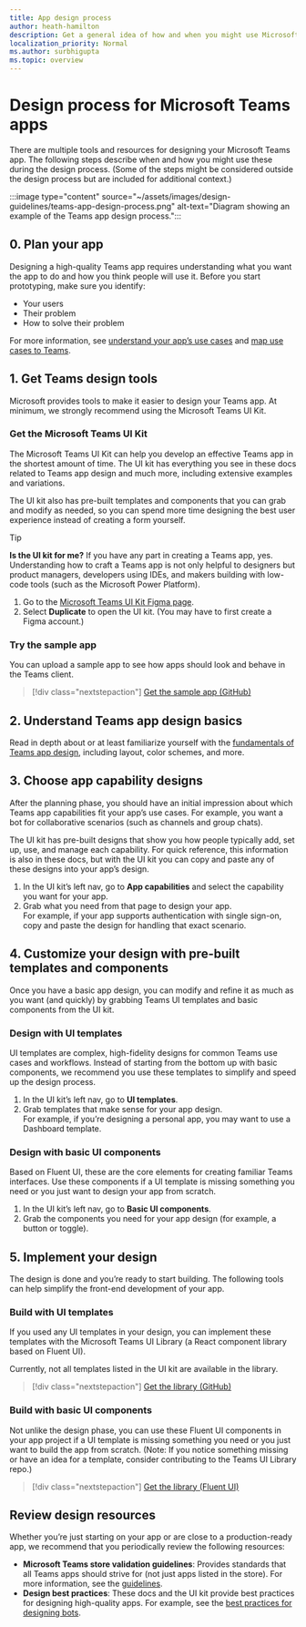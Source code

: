 ```yaml
---
title: App design process
author: heath-hamilton
description: Get a general idea of how and when you might use Microsoft tools and resources to design an effective Microsoft Teams app.
localization_priority: Normal
ms.author: surbhigupta
ms.topic: overview
---
```

# Design process for Microsoft Teams apps

There are multiple tools and resources for designing your Microsoft Teams app. The following steps describe when and how you might use these during the design process. (Some of the steps might be considered outside the design process but are included for additional context.)

:::image type="content" source="~/assets/images/design-guidelines/teams-app-design-process.png" alt-text="Diagram showing an example of the Teams app design process.":::

## 0. Plan your app

Designing a high-quality Teams app requires understanding what you want the app to do and how you think people will use it. Before you start prototyping, make sure you identify:

* Your users
* Their problem
* How to solve their problem

For more information, see [understand your app’s use cases](~/concepts/design/understand-use-cases.md) and [map use cases to Teams](~/concepts/design/map-use-cases.md).

## 1. Get Teams design tools

Microsoft provides tools to make it easier to design your Teams app. At minimum, we strongly recommend using the Microsoft Teams UI Kit.

### Get the Microsoft Teams UI Kit

The Microsoft Teams UI Kit can help you develop an effective Teams app in the shortest amount of time. The UI kit has everything you see in these docs related to Teams app design and much more, including extensive examples and variations.

The UI kit also has pre-built templates and components that you can grab and modify as needed, so you can spend more time designing the best user experience instead of creating a form yourself.

> [!TIP]
> **Is the UI kit for me?** If you have any part in creating a Teams app, yes. Understanding how to craft a Teams app is not only helpful to designers but product managers, developers using IDEs, and makers building with low-code tools (such as the Microsoft Power Platform).

1. Go to the [Microsoft Teams UI Kit Figma page](https://www.figma.com/community/file/916836509871353159).
1. Select **Duplicate** to open the UI kit. (You may have to first create a Figma account.)

### Try the sample app

You can upload a sample app to see how apps should look and behave in the Teams client.

> [!div class="nextstepaction"]
> [Get the sample app (GitHub)](https://github.com/OfficeDev/Microsoft-Teams-Samples/tree/main/samples/tab-ui-templates/ts)

## 2. Understand Teams app design basics

Read in depth about or at least familiarize yourself with the [fundamentals of Teams app design](design-teams-app-fundamentals.md), including layout, color schemes, and more.

## 3. Choose app capability designs

After the planning phase, you should have an initial impression about which Teams app capabilities fit your app’s use cases. For example, you want a bot for collaborative scenarios (such as channels and group chats).

The UI kit has pre-built designs that show you how people typically add, set up, use, and manage each capability. For quick reference, this information is also in these docs, but with the UI kit you can copy and paste any of these designs into your app’s design.

1. In the UI kit’s left nav, go to **App capabilities** and select the capability you want for your app.
1. Grab what you need from that page to design your app.<br />
   For example, if your app supports authentication with single sign-on, copy and paste the design for handling that exact scenario.

## 4. Customize your design with pre-built templates and components

Once you have a basic app design, you can modify and refine it as much as you want (and quickly) by grabbing Teams UI templates and basic components from the UI kit.

### Design with UI templates

UI templates are complex, high-fidelity designs for common Teams use cases and workflows. Instead of starting from the bottom up with basic components, we recommend you use these templates to simplify and speed up the design process.

1. In the UI kit’s left nav, go to **UI templates**.
1. Grab templates that make sense for your app design.<br />
   For example, if you’re designing a personal app, you may want to use a Dashboard template.

### Design with basic UI components

Based on Fluent UI, these are the core elements for creating familiar Teams interfaces. Use these components if a UI template is missing something you need or you just want to design your app from scratch.

1. In the UI kit’s left nav, go to **Basic UI components**.
1. Grab the components you need for your app design (for example, a button or toggle).

## 5. Implement your design

The design is done and you’re ready to start building. The following tools can help simplify the front-end development of your app.

### Build with UI templates

If you used any UI templates in your design, you can implement these templates with the Microsoft Teams UI Library (a React component library based on Fluent UI).

Currently, not all templates listed in the UI kit are available in the library.

> [!div class="nextstepaction"]
> [Get the library (GitHub)](https://github.com/OfficeDev/microsoft-teams-ui-component-library)

### Build with basic UI components

Not unlike the design phase, you can use these Fluent UI components in your app project if a UI template is missing something you need or you just want to build the app from scratch. (Note: If you notice something missing or have an idea for a template, consider contributing to the Teams UI Library repo.)

> [!div class="nextstepaction"]
> [Get the library (Fluent UI)](https://fluentsite.z22.web.core.windows.net/)

## Review design resources

Whether you’re just starting on your app or are close to a production-ready app, we recommend that you periodically review the following resources:

* **Microsoft Teams store validation guidelines**: Provides standards that all Teams apps should strive for (not just apps listed in the store). For more information, see the [guidelines](~/concepts/deploy-and-publish/appsource/prepare/teams-store-validation-guidelines.md).
* **Design best practices**: These docs and the UI kit provide best practices for designing high-quality apps. For example, see the [best practices for designing bots](~/bots/design/bots.md).
